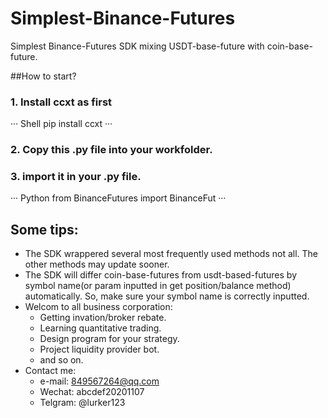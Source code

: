 # Simplest-Binance-Futures
Simplest Binance-Futures SDK mixing USDT-base-future with coin-base-future.

##How to start?
### 1. Install ccxt as first
 ··· Shell
 pip install ccxt 
 ···
### 2. Copy this .py file into your workfolder.

### 3. import it in your .py file.
  ··· Python
  from BinanceFutures import BinanceFut
  ···


## Some tips:
- The SDK wrappered several most frequently used methods not all. The other methods may update sooner.
- The SDK will differ coin-base-futures from usdt-based-futures by symbol name(or param inputted in get position/balance method) automatically. So, make sure your symbol name is correctly inputted.
- Welcom to all business corporation: 
  - Getting invation/broker rebate. 
  - Learning quantitative trading. 
  - Design program for your strategy. 
  - Project liquidity provider bot.
  - and so on.
- Contact me: 
  - e-mail: 849567264@qq.com
  - Wechat: abcdef20201107
  - Telgram: @lurker123
